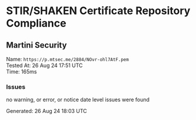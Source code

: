 # STIR/SHAKEN Certificate Repository Compliance

## Martini Security

Name: `https://p.mtsec.me/2884/NOvr-ohl7AtF.pem`\
Tested At: 26 Aug 24 17:51 UTC\
Time: 165ms

### Issues

no warning, or error, or notice date level issues were found

Generated: 26 Aug 24 18:03 UTC